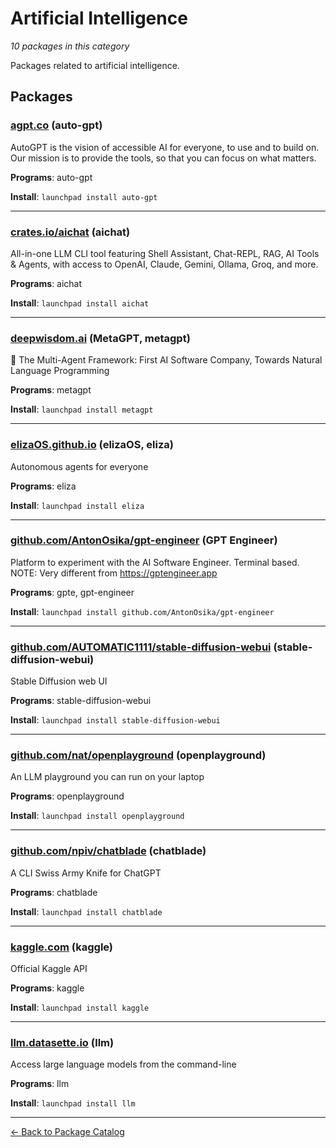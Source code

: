 # Artificial Intelligence

*10 packages in this category*

Packages related to artificial intelligence.

## Packages

### [agpt.co](../packages/agpt.co/index.md) (auto-gpt)

AutoGPT is the vision of accessible AI for everyone, to use and to build on. Our mission is to provide the tools, so that you can focus on what matters.

**Programs**: auto-gpt

**Install**: `launchpad install auto-gpt`

---

### [crates.io/aichat](../packages/crates.io/aichat/index.md) (aichat)

All-in-one LLM CLI tool featuring Shell Assistant, Chat-REPL, RAG, AI Tools & Agents, with access to OpenAI, Claude, Gemini, Ollama, Groq, and more.

**Programs**: aichat

**Install**: `launchpad install aichat`

---

### [deepwisdom.ai](../packages/deepwisdom.ai/index.md) (MetaGPT, metagpt)

🌟 The Multi-Agent Framework: First AI Software Company, Towards Natural Language Programming

**Programs**: metagpt

**Install**: `launchpad install metagpt`

---

### [elizaOS.github.io](../packages/elizaOS.github.io/index.md) (elizaOS, eliza)

Autonomous agents for everyone

**Programs**: eliza

**Install**: `launchpad install eliza`

---

### [github.com/AntonOsika/gpt-engineer](../packages/github.com/AntonOsika/gpt-engineer.md) (GPT Engineer)

Platform to experiment with the AI Software Engineer. Terminal based. NOTE: Very different from https://gptengineer.app

**Programs**: gpte, gpt-engineer

**Install**: `launchpad install github.com/AntonOsika/gpt-engineer`

---

### [github.com/AUTOMATIC1111/stable-diffusion-webui](../packages/github.com/AUTOMATIC1111/stable-diffusion-webui.md) (stable-diffusion-webui)

Stable Diffusion web UI

**Programs**: stable-diffusion-webui

**Install**: `launchpad install stable-diffusion-webui`

---

### [github.com/nat/openplayground](../packages/github.com/nat/openplayground.md) (openplayground)

An LLM playground you can run on your laptop

**Programs**: openplayground

**Install**: `launchpad install openplayground`

---

### [github.com/npiv/chatblade](../packages/github.com/npiv/chatblade.md) (chatblade)

A CLI Swiss Army Knife for ChatGPT

**Programs**: chatblade

**Install**: `launchpad install chatblade`

---

### [kaggle.com](../packages/kaggle.com/index.md) (kaggle)

Official Kaggle API

**Programs**: kaggle

**Install**: `launchpad install kaggle`

---

### [llm.datasette.io](../packages/llm.datasette.io/index.md) (llm)

Access large language models from the command-line

**Programs**: llm

**Install**: `launchpad install llm`

---

[← Back to Package Catalog](../package-catalog.md)
